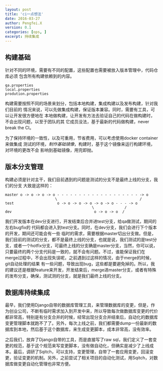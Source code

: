 ```yaml
---
layout: post
title: 'ci一点想法'
date: 2016-03-27
author: Pengfei.X
version: 0.1
categories: [ops, ]
excerpt: 持续集成
---
```


## 构建基础

针对不同的环境，需要有不同的配置，这些配置也需要被放入版本管理中，代码仓库必须
包含所有构建依赖到的内容。

	qa.properties
	local.properties
	prodution.properties

构建需要按照不同的场景来划分，包括本地构建，集成构建以及发布构建，针对我们目前的
情况来说，可以先做集成构建，保证版本兼容。同时，需要有工具，可以让开发很方便地在
本地做构建，让开发有方法去验证自己的代码在做构建时，不会出现问题，以至于团队的其
它成员没法，基于最新的代码做构建，never break the CI。

为了保持环境的一致性，以及可重用，节省费用，可以考虑使用docker container来做集成
测试的环境，*制作基础镜像*，构建时，基于这个镜像来运行构建环境，对环境的更改不会
影响到基础镜像，用完即抛。


## 版本分支管理
构建必须是针对主干，我们目前遇到的问题是测试的分支不是最终上线的分支，我们的分支
大致是这样的：

    master o -> o -> o -> o - - - - - - - - - - - - - - - - - - - -> o
                           \                                      /
    test                    o -> o -> o -> o -> o -> o - - - -> o          
                                            \              /
    dev                                      o -> o -> o  /

我们开发版本在dev分支进行，开发结束后合并进test分支，给qa做测试，期间的左右bugfix的
代码都会进入到test分支。同时，在dev分支，我们会进行下个版本的开发，期间还可能会有一些
临时的需求，需要根据master切出分支做。但是，我们目前的测试的分支，都不是最终上线的分支，也就是说，我们测试的是test分支，或者一个hotfix分支，可最终上线的分支确是master分支，当然，你可以说，只要最终的两个分支代码是一致的，就不会有问题。不过，谁能保证我们在merge过程中，不会出现失误呢，之前遇到过这样的情况，由于merge的时候，git自动处理的结果
有一些问题，导致出现bug，这些都是要避免掉的。所以，我的建议还是根据feature来开发，开发结束后，merge进master分支，或者有特殊的发布分支，确保，测试测的分支，就是我们最终上线的分支。


## 数据库持续集成
最早，我们使用Django自带的数据库管理工具，来管理数据库的变更，但是，作为创业公司，不断有临时需求加入到开发中来，所以导致每次做数据库变更的代价都非常高，特别是有分支合并的时候，经常出现分支合并结束后，自动化的数据库变更管理脚本就跑不了了。另外，每次上线之前，我们都需要dump一份最新的数据库到本地，然后基于这个数据库，来生成变更脚本，成本非常高，没有效率。

之后我们，放弃了Django自带的工具，而是直接写了raw sql，我们定义了一套变更的规范，基于这个规范来写变更脚本，没有做自动化，但确实是减少了上线成本。最后，调研了Sqitch，可以支持，变更管理，自带了一套应用变更，回滚变更，验证变更的机制。另外，之前尝试了相关项目的自动化测试，用Sqitch，对数据库做变更自动化管理也非常方便。


